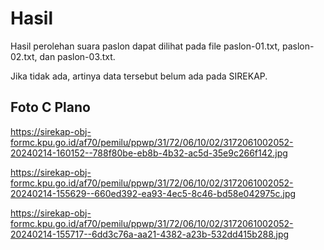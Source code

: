 # Hasil

Hasil perolehan suara paslon dapat dilihat pada file paslon-01.txt, paslon-02.txt, dan paslon-03.txt.

Jika tidak ada, artinya data tersebut belum ada pada SIREKAP.

## Foto C Plano

https://sirekap-obj-formc.kpu.go.id/af70/pemilu/ppwp/31/72/06/10/02/3172061002052-20240214-160152--788f80be-eb8b-4b32-ac5d-35e9c266f142.jpg

https://sirekap-obj-formc.kpu.go.id/af70/pemilu/ppwp/31/72/06/10/02/3172061002052-20240214-155629--660ed392-ea93-4ec5-8c46-bd58e042975c.jpg

https://sirekap-obj-formc.kpu.go.id/af70/pemilu/ppwp/31/72/06/10/02/3172061002052-20240214-155717--6dd3c76a-aa21-4382-a23b-532dd415b288.jpg
